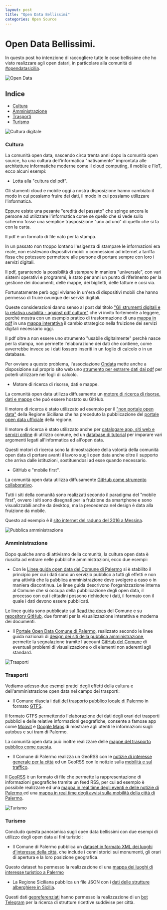 ```yaml
---
layout: post
title: "Open Data Bellissimi"
categories: Open Source
---
```


# Open Data Bellissimi.

In questo post ho intenzione di raccogliere tutte le cose bellissime che ho visto realizzare agli open datari, in particolare alla comunità di [#opendatasicilia](http://opendatasicilia.it/).

![Open Data](https://raw.githubusercontent.com/marcofromsicily/blog/master/images/opendata.jpg)

## Indice

* [Cultura](#cultura)
* [Amministrazione](#amministrazione)
* [Trasporti](#trasporti)
* [Turismo](#turismo)


![Cultura digitale](https://raw.githubusercontent.com/marcofromsicily/blog/master/images/digitale.jpg)

### Cultura

La comunità open data, nascendo circa trenta anni dopo la comunità open source, ha una cultura dell'informatica "nativamente" improntata alle architetture informatiche moderne come il cloud computing, il mobile e l'IoT, ecco alcuni esempi:

* Lotta alla "cultura del pdf".

Gli stumenti cloud e mobile oggi a nostra disposizione hanno cambiato il modo in cui possiamo fruire dei dati, il modo in cui possiamo utilizzare l'informatica.

Eppure esiste una pesante "eredità del passato" che spinge ancora le persone ad utilizzare l'informatica come se quello che si vede sullo schermo fosse una semplice trasposizione "uno ad uno" di quello che si fa con la carta.

Il pdf è un formato di file nato per la stampa.

In un passato non troppo lontano l'esigenza di stampare le informazioni era reale, non esistevano dispositivi mobili o connessioni ad internet a tariffa fissa che potessero permettere alle persone di portare sempre con loro i servizi digitali.

Il pdf, garantendo la possibilità di stampare in maniera "universale", con vari sistemi operativi e programmi, è stato per anni un punto di riferimento per la gestione dei documenti, delle mappe, dei biglietti, delle fatture e così via.

Fortunatamente però oggi viviamo in un'era di dispositivi mobili che hanno permesso di fruire ovunque dei servizi digitali.

Queste considerazioni danno senso al post dal titolo ["Gli strumenti digitali e la relativa usabilità - against pdf culture"](https://medium.com/@cirospat/gli-strumenti-digitali-e-la-relativa-usabilit%C3%A0-e7298b325487) che vi invito fortemente a leggere, perchè mostra con un esempio pratico di trasformazione di una [mappa in pdf](http://www.ladomenicafavorita.com/wp-content/uploads/2016/11/Mappa-Fruizione.pdf) in una [mappa interattiva](http://umap.openstreetmap.fr/it/map/la-domenica-favorita-a-palermo-aprile-maggio-2018_134993#14/38.1598/13.3558) il cambio strategico nella fruizione dei servizi digitali necessario oggi.

Il pdf oltre a non essere uno strumento "usabile digitalmente" perchè nasce per la stampa, non permette l'elaborazione dei dati che contiene, come avverrebbe invece se i dati fossero inseriti in un foglio di calcolo o in un database.

Per ovviare a questo problema, l'associazione [Ondata](http://ondata.it/) mette anche a disposizione sul proprio sito web uno [strumento per estrarre dati dai pdf](http://tabula.ondata.it/) per poterli utilizzare nei fogli di calcolo.

* Motore di ricerca di risorse, dati e mappe.

La comunità open data utilizza diffusamente un [motore di ricerca di risorse, dati e mappe](https://github.com/SiciliaHub/nonportaleregionesicilia) che può essere hostato su GitHub.

Il motore di ricerca è stato utilizzato ad esempio per il ["non portale open data"](http://nonportale.opendatasicilia.it/index.html) della Regione Siciliana che ha preceduto la pubblicazione del [portale open data ufficiale](https://dati.regione.sicilia.it/) della regione.

Il motore di ricerca è stato utilizzato anche per [catalogare app, siti web e servizi online](http://petrusino.opendatasicilia.it/) di utilizzo comune, ed un [database di tutorial](http://accussi.opendatasicilia.it/) per imparare vari argomenti legati all'informatica ed all'open data.

Questi motori di ricerca sono la dimostrazione della volontà della comunità open data di portare avanti il lavoro sugli open data anche oltre il supporto che arriva dalle istituzioni, sostituendosi ad esse quando necessario.

* GitHub e "mobile first".

La comunità open data utilizza diffusamente [GitHub come strumento collaborativo](https://github.com/SiciliaHub).

Tutti i siti della comunità sono realizzati secondo il paradigma del "mobile first", ovvero i siti sono disegnati per la fruizione da smartphone e sono visualizzabili anche da desktop, ma la precedenza nel design è data alla fruizione da mobile.

Questo ad esempio è il [sito internet del raduno del 2016 a Messina](https://github.com/SiciliaHub/ods16).


![Pubblica amministrazione](https://raw.githubusercontent.com/marcofromsicily/blog/master/images/italia.jpg)

### Amministrazione

Dopo qualche anno di attivismo della comunità, la cultura open data è riuscita ad entrare nelle pubbliche amministrazioni, ecco due esempi:

* Con le [Linee guida open data del Comune di Palermo](http://linee-guida-open-data-comune-palermo.readthedocs.io/it/latest/) si è stabilito il principio per cui i dati sono un servizio pubblico a tutti gli effetti e non una attività che la pubblica amministrazione deve svolgere a caso o in maniera discontinua.
Le linee guida descrivono l'organizzazione interna al Comune che si occupa della pubblicazione degli open data, il processo con cui i cittadini possono richiedere i dati, il formato con il quale i dati devono essere pubblicati.

Le linee guida sono pubblicate sul [Read the docs](http://documenti-comune-palermo.readthedocs.io/it/latest/) del Comune e su [repository GitHub](https://github.com/cirospat/linee-guida-open-data-comune-palermo/blob/master/index.rst), due formati per la visualizzazione interattiva e moderna dei documenti.

* Il [Portale Open Data Comune di Palermo](https://opendata.comune.palermo.it/), realizzato secondo le linee guida nazionali di [design dei siti della pubblica amministrazione](https://designers.italia.it/), permette la segnalazione tramite l'account [GitHub del Comune](https://github.com/ComuneDiPalermo/PortaleOpendata) di eventuali problemi di visualizzazione o di elementi non aderenti agli standard.



![Trasporti](https://raw.githubusercontent.com/marcofromsicily/blog/master/images/trasporti.jpg)

### Trasporti

Vediamo adesso due esempi pratici degli effetti della cultura e dell'amministrazione open data nel campo dei trasporti:

* Il Comune rilascia i [dati del trasporto pubblico locale di Palermo](https://opendata.comune.palermo.it/opendata-dataset.php?dataset=1021) in formato [GTFS](https://www.wikiwand.com/it/General_Transit_Feed_Specification).

Il formato GTFS permettendo l'elaborazione dei dati degli orari dei trasporti pubblici e delle relative informazioni geografiche, consente a famose app come [Moovit](https://moovit.com/) e [Google Maps](https://www.google.it/maps) di mostrare agli utenti le informazioni sugli autobus e sui tram di Palermo.

La comunità open data può inoltre realizzare delle [mappe del trasporto pubblico come questa](https://umap.geonue.com/it/map/openamat-trasporti-pubblici-gtfs-palermo-validi-fi_155#12/38.1266/13.3690).

* Il Comune di Palermo realizza un GeoRSS con le [notizie di interesse generale per la città](https://www.comune.palermo.it/feed/rss.xml) ed un GeoRSS con le notizie sulla [mobilità e sul traffico](https://www.comune.palermo.it/feed/rss_pm.xml).

Il [GeoRSS](https://www.wikiwand.com/it/GeoRSS) è un formato di file che permette la rappresentazione di informazioni geografiche tramite un feed RSS, per cui ad esempio è possibile realizzare ed una [mappa in real time degli eventi e delle notizie di Palermo ](https://rawgit.com/aborruso/e40a5ae873d33e690dc9a33f58c557bb/raw/a9b2f9a44f2eb92105ed808cf63f5e4aa2dadae7/georssPA.html) ed una [mappa in real time degli avvisi sulla mobilità della città di Palermo](http://umap.openstreetmap.fr/it/map/avvisi-della-polizia-municipale-sulla-mobilita-a-p_135416#13/38.1518/13.3547).


![Turismo](https://raw.githubusercontent.com/marcofromsicily/blog/master/images/turismo.jpg)

### Turismo  

Concludo questa panoramica sugli open data bellissimi con due esempi di utilizzo degli open data ai fini turistici:

* Il Comune di Palermo pubblica un [dataset in formato XML dei luoghi d'interesse della città](https://www.comune.palermo.it/xmls/VIS_DATASET_TURISMO03.xml), che include i cenni storici sui monumenti, gli orari di apertura e la loro posizione geografica.

Questo dataset ha permesso la realizzazione di una [mappa dei luoghi di interesse turistico a Palermo](https://umap.geonue.com/it/map/luoghi-di-interesse-turistico-a-palermo_195#13/38.1859/13.3737)

* La Regione Siciliana pubblica un file JSON con i [dati delle strutture alberghiere in Sicilia](https://dati.regione.sicilia.it/dataset/strutture-ricettive).

Questi dati [georeferenziati](https://www.wikiwand.com/it/Georeferenziazione) hanno permesso la realizzazione di un [bot Telegram](https://telegram.me/dovedormireinsicilia_bot) per la ricerca di strutture ricettive suddivise per città.
